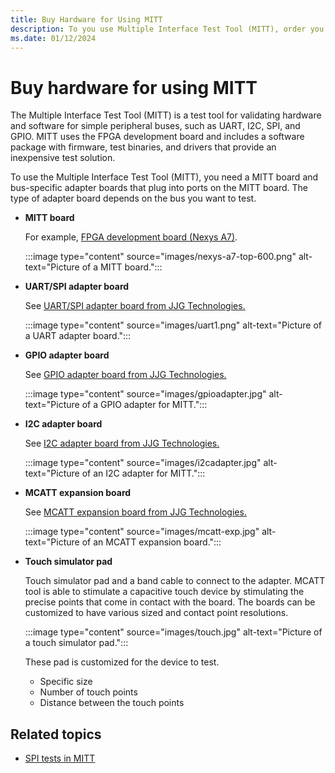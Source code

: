 ```yaml
---
title: Buy Hardware for Using MITT
description: To you use Multiple Interface Test Tool (MITT), order you need a MITT board and bus-specific adapter boards that plug into ports on the MITT board. The type of adapter board depends on the bus you want to test.
ms.date: 01/12/2024
---
```


# Buy hardware for using MITT

The Multiple Interface Test Tool (MITT) is a test tool for validating hardware and software for simple peripheral buses, such as UART, I2C, SPI, and GPIO. MITT uses the FPGA development board and includes a software package with firmware, test binaries, and drivers that provide an inexpensive test solution.

To use the Multiple Interface Test Tool (MITT), you need a MITT board and bus-specific adapter boards that plug into ports on the MITT board. The type of adapter board depends on the bus you want to test.

- **MITT board**

    For example, [FPGA development board (Nexys A7)](https://www.amd.com/en/corporate/university-program/aup-boards/digilent-nexys-a7.html).

    :::image type="content" source="images/nexys-a7-top-600.png" alt-text="Picture of a MITT board.":::

- **UART/SPI adapter board**

    See [UART/SPI adapter board from JJG Technologies.](http://www.jjgtechnologies.com/UART-SPI.htm)

    :::image type="content" source="images/uart1.png" alt-text="Picture of a UART adapter board.":::

- **GPIO adapter board**

    See [GPIO adapter board from JJG Technologies.](http://www.jjgtechnologies.com/GPIO.htm)

    :::image type="content" source="images/gpioadapter.jpg" alt-text="Picture of a GPIO adapter for MITT.":::

- **I2C adapter board**

    See [I2C adapter board from JJG Technologies.](http://www.jjgtechnologies.com/I2C.htm)

    :::image type="content" source="images/i2cadapter.jpg" alt-text="Picture of an I2C adapter for MITT.":::

- **MCATT expansion board**

    See [MCATT expansion board from JJG Technologies.](http://www.jjgtechnologies.com/mcatt.htm)

    :::image type="content" source="images/mcatt-exp.jpg" alt-text="Picture of an MCATT expansion board.":::

- **Touch simulator pad**

    Touch simulator pad and a band cable to connect to the adapter. MCATT tool is able to stimulate a capacitive touch device by stimulating the precise points that come in contact with the board. The boards can be customized to have various sized and contact point resolutions.

    :::image type="content" source="images/touch.jpg" alt-text="Picture of a touch simulator pad.":::

    These pad is customized for the device to test.

  - Specific size
  - Number of touch points
  - Distance between the touch points

## Related topics

- [SPI tests in MITT](spi-tests-in-mitt.md)
